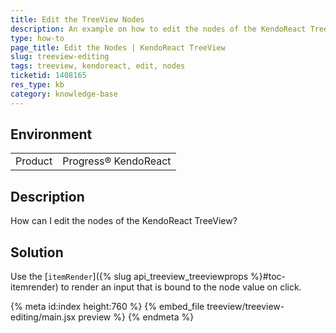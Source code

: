 ```yaml
---
title: Edit the TreeView Nodes
description: An example on how to edit the nodes of the KendoReact TreeView.
type: how-to
page_title: Edit the Nodes | KendoReact TreeView
slug: treeview-editing
tags: treeview, kendoreact, edit, nodes
ticketid: 1408165
res_type: kb
category: knowledge-base
---
```


## Environment

<table>
    <tbody>
	    <tr>
	    	<td>Product</td>
	    	<td>Progress® KendoReact</td>
	    </tr>
    </tbody>
</table>


## Description

How can I edit the nodes of the KendoReact TreeView?

## Solution

Use the [`itemRender`]({% slug api_treeview_treeviewprops %}#toc-itemrender) to render an input that is bound to the node value on click.

{% meta id:index height:760 %}
{% embed_file treeview/treeview-editing/main.jsx preview %}
{% endmeta %}

